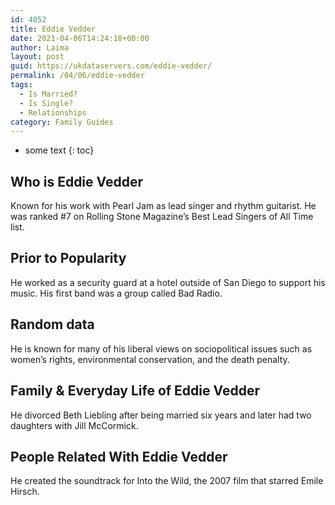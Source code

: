 ```yaml
---
id: 4052
title: Eddie Vedder
date: 2021-04-06T14:24:18+00:00
author: Laima
layout: post
guid: https://ukdataservers.com/eddie-vedder/
permalink: /04/06/eddie-vedder
tags:
  - Is Married?
  - Is Single?
  - Relationships
category: Family Guides
---
```


* some text
{: toc}


## Who is Eddie Vedder
                  
                  
                  
Known for his work with Pearl Jam as lead singer and rhythm guitarist. He was ranked #7 on Rolling Stone Magazine&#8217;s Best Lead Singers of All Time list.
                  
              
            
              
            
                
                
                
## Prior to Popularity
                  
                  
                  
He worked as a security guard at a hotel outside of San Diego to support his music. His first band was a group called Bad Radio.
                  
              
            
              
            
                
                
                
## Random data
                  
                  
                  
He is known for many of his liberal views on sociopolitical issues such as women&#8217;s rights, environmental conservation, and the death penalty.
                  
              
            
              
            
                
                
                
## Family & Everyday Life of Eddie Vedder
                  
                  
                  
He divorced Beth Liebling after being married six years and later had two daughters with Jill McCormick.
                  
              
            
              
            
                
                
                
## People Related With Eddie Vedder
                  
                  
                  
He created the soundtrack for Into the Wild, the 2007 film that starred Emile Hirsch.
                  
              
            
              
            
                
              
            
              
              
            
            
              
            
          
          
          
